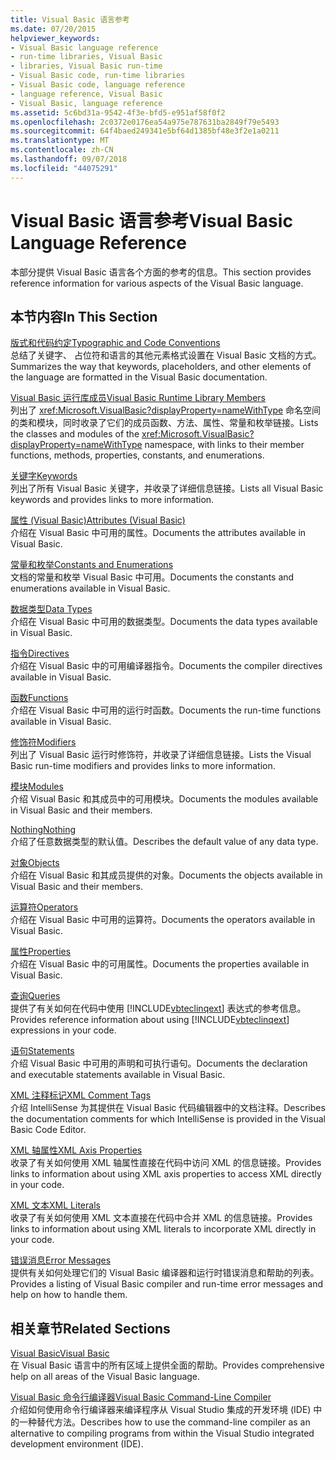 ```yaml
---
title: Visual Basic 语言参考
ms.date: 07/20/2015
helpviewer_keywords:
- Visual Basic language reference
- run-time libraries, Visual Basic
- libraries, Visual Basic run-time
- Visual Basic code, run-time libraries
- Visual Basic code, language reference
- language reference, Visual Basic
- Visual Basic, language reference
ms.assetid: 5c6bd31a-9542-4f3e-bfd5-e951af58f0f2
ms.openlocfilehash: 2c0372e0176ea54a975e787631ba2849f79e5493
ms.sourcegitcommit: 64f4baed249341e5bf64d1385bf48e3f2e1a0211
ms.translationtype: MT
ms.contentlocale: zh-CN
ms.lasthandoff: 09/07/2018
ms.locfileid: "44075291"
---
```

# <a name="visual-basic-language-reference"></a><span data-ttu-id="ec75c-102">Visual Basic 语言参考</span><span class="sxs-lookup"><span data-stu-id="ec75c-102">Visual Basic Language Reference</span></span>
<span data-ttu-id="ec75c-103">本部分提供 Visual Basic 语言各个方面的参考的信息。</span><span class="sxs-lookup"><span data-stu-id="ec75c-103">This section provides reference information for various aspects of the Visual Basic language.</span></span>  
  
## <a name="in-this-section"></a><span data-ttu-id="ec75c-104">本节内容</span><span class="sxs-lookup"><span data-stu-id="ec75c-104">In This Section</span></span>  
 [<span data-ttu-id="ec75c-105">版式和代码约定</span><span class="sxs-lookup"><span data-stu-id="ec75c-105">Typographic and Code Conventions</span></span>](../../visual-basic/language-reference/typographic-and-code-conventions.md)  
 <span data-ttu-id="ec75c-106">总结了关键字、 占位符和语言的其他元素格式设置在 Visual Basic 文档的方式。</span><span class="sxs-lookup"><span data-stu-id="ec75c-106">Summarizes the way that keywords, placeholders, and other elements of the language are formatted in the Visual Basic documentation.</span></span>  
  
 [<span data-ttu-id="ec75c-107">Visual Basic 运行库成员</span><span class="sxs-lookup"><span data-stu-id="ec75c-107">Visual Basic Runtime Library Members</span></span>](../../visual-basic/language-reference/runtime-library-members.md)  
 <span data-ttu-id="ec75c-108">列出了 <xref:Microsoft.VisualBasic?displayProperty=nameWithType> 命名空间的类和模块，同时收录了它们的成员函数、方法、属性、常量和枚举链接。</span><span class="sxs-lookup"><span data-stu-id="ec75c-108">Lists the classes and modules of the <xref:Microsoft.VisualBasic?displayProperty=nameWithType> namespace, with links to their member functions, methods, properties, constants, and enumerations.</span></span>  
  
 [<span data-ttu-id="ec75c-109">关键字</span><span class="sxs-lookup"><span data-stu-id="ec75c-109">Keywords</span></span>](../../visual-basic/language-reference/keywords/index.md)  
 <span data-ttu-id="ec75c-110">列出了所有 Visual Basic 关键字，并收录了详细信息链接。</span><span class="sxs-lookup"><span data-stu-id="ec75c-110">Lists all Visual Basic keywords and provides links to more information.</span></span>  
  
 [<span data-ttu-id="ec75c-111">属性 (Visual Basic)</span><span class="sxs-lookup"><span data-stu-id="ec75c-111">Attributes (Visual Basic)</span></span>](../../visual-basic/language-reference/attributes.md)  
 <span data-ttu-id="ec75c-112">介绍在 Visual Basic 中可用的属性。</span><span class="sxs-lookup"><span data-stu-id="ec75c-112">Documents the attributes available in Visual Basic.</span></span>  
  
 [<span data-ttu-id="ec75c-113">常量和枚举</span><span class="sxs-lookup"><span data-stu-id="ec75c-113">Constants and Enumerations</span></span>](../../visual-basic/language-reference/constants-and-enumerations.md)  
 <span data-ttu-id="ec75c-114">文档的常量和枚举 Visual Basic 中可用。</span><span class="sxs-lookup"><span data-stu-id="ec75c-114">Documents the constants and enumerations available in Visual Basic.</span></span>  
  
 [<span data-ttu-id="ec75c-115">数据类型</span><span class="sxs-lookup"><span data-stu-id="ec75c-115">Data Types</span></span>](../../visual-basic/language-reference/data-types/index.md)  
 <span data-ttu-id="ec75c-116">介绍在 Visual Basic 中可用的数据类型。</span><span class="sxs-lookup"><span data-stu-id="ec75c-116">Documents the data types available in Visual Basic.</span></span>  
  
 [<span data-ttu-id="ec75c-117">指令</span><span class="sxs-lookup"><span data-stu-id="ec75c-117">Directives</span></span>](../../visual-basic/language-reference/directives/index.md)  
 <span data-ttu-id="ec75c-118">介绍在 Visual Basic 中的可用编译器指令。</span><span class="sxs-lookup"><span data-stu-id="ec75c-118">Documents the compiler directives available in Visual Basic.</span></span>  
  
 [<span data-ttu-id="ec75c-119">函数</span><span class="sxs-lookup"><span data-stu-id="ec75c-119">Functions</span></span>](../../visual-basic/language-reference/functions/index.md)  
 <span data-ttu-id="ec75c-120">介绍在 Visual Basic 中可用的运行时函数。</span><span class="sxs-lookup"><span data-stu-id="ec75c-120">Documents the run-time functions available in Visual Basic.</span></span>  
  
 [<span data-ttu-id="ec75c-121">修饰符</span><span class="sxs-lookup"><span data-stu-id="ec75c-121">Modifiers</span></span>](../../visual-basic/language-reference/modifiers/index.md)  
 <span data-ttu-id="ec75c-122">列出了 Visual Basic 运行时修饰符，并收录了详细信息链接。</span><span class="sxs-lookup"><span data-stu-id="ec75c-122">Lists the Visual Basic run-time modifiers and provides links to more information.</span></span>  
  
 [<span data-ttu-id="ec75c-123">模块</span><span class="sxs-lookup"><span data-stu-id="ec75c-123">Modules</span></span>](../../visual-basic/language-reference/modules.md)  
 <span data-ttu-id="ec75c-124">介绍 Visual Basic 和其成员中的可用模块。</span><span class="sxs-lookup"><span data-stu-id="ec75c-124">Documents the modules available in Visual Basic and their members.</span></span>  
  
 [<span data-ttu-id="ec75c-125">Nothing</span><span class="sxs-lookup"><span data-stu-id="ec75c-125">Nothing</span></span>](../../visual-basic/language-reference/nothing.md)  
 <span data-ttu-id="ec75c-126">介绍了任意数据类型的默认值。</span><span class="sxs-lookup"><span data-stu-id="ec75c-126">Describes the default value of any data type.</span></span>  
  
 [<span data-ttu-id="ec75c-127">对象</span><span class="sxs-lookup"><span data-stu-id="ec75c-127">Objects</span></span>](../../visual-basic/language-reference/objects/index.md)  
 <span data-ttu-id="ec75c-128">介绍在 Visual Basic 和其成员提供的对象。</span><span class="sxs-lookup"><span data-stu-id="ec75c-128">Documents the objects available in Visual Basic and their members.</span></span>  
  
 [<span data-ttu-id="ec75c-129">运算符</span><span class="sxs-lookup"><span data-stu-id="ec75c-129">Operators</span></span>](../../visual-basic/language-reference/operators/index.md)  
 <span data-ttu-id="ec75c-130">介绍在 Visual Basic 中可用的运算符。</span><span class="sxs-lookup"><span data-stu-id="ec75c-130">Documents the operators available in Visual Basic.</span></span>  
  
 [<span data-ttu-id="ec75c-131">属性</span><span class="sxs-lookup"><span data-stu-id="ec75c-131">Properties</span></span>](../../visual-basic/language-reference/properties.md)  
 <span data-ttu-id="ec75c-132">介绍在 Visual Basic 中的可用属性。</span><span class="sxs-lookup"><span data-stu-id="ec75c-132">Documents the properties available in Visual Basic.</span></span>  
  
 [<span data-ttu-id="ec75c-133">查询</span><span class="sxs-lookup"><span data-stu-id="ec75c-133">Queries</span></span>](../../visual-basic/language-reference/queries/index.md)  
 <span data-ttu-id="ec75c-134">提供了有关如何在代码中使用 [!INCLUDE[vbteclinqext](~/includes/vbteclinqext-md.md)] 表达式的参考信息。</span><span class="sxs-lookup"><span data-stu-id="ec75c-134">Provides reference information about using [!INCLUDE[vbteclinqext](~/includes/vbteclinqext-md.md)] expressions in your code.</span></span>  
  
 [<span data-ttu-id="ec75c-135">语句</span><span class="sxs-lookup"><span data-stu-id="ec75c-135">Statements</span></span>](../../visual-basic/language-reference/statements/index.md)  
 <span data-ttu-id="ec75c-136">介绍 Visual Basic 中可用的声明和可执行语句。</span><span class="sxs-lookup"><span data-stu-id="ec75c-136">Documents the declaration and executable statements available in Visual Basic.</span></span>  
  
 [<span data-ttu-id="ec75c-137">XML 注释标记</span><span class="sxs-lookup"><span data-stu-id="ec75c-137">XML Comment Tags</span></span>](../../visual-basic/language-reference/xmldoc/index.md)  
 <span data-ttu-id="ec75c-138">介绍 IntelliSense 为其提供在 Visual Basic 代码编辑器中的文档注释。</span><span class="sxs-lookup"><span data-stu-id="ec75c-138">Describes the documentation comments for which IntelliSense is provided in the Visual Basic Code Editor.</span></span>  
  
 [<span data-ttu-id="ec75c-139">XML 轴属性</span><span class="sxs-lookup"><span data-stu-id="ec75c-139">XML Axis Properties</span></span>](../../visual-basic/language-reference/xml-axis/index.md)  
 <span data-ttu-id="ec75c-140">收录了有关如何使用 XML 轴属性直接在代码中访问 XML 的信息链接。</span><span class="sxs-lookup"><span data-stu-id="ec75c-140">Provides links to information about using XML axis properties to access XML directly in your code.</span></span>  
  
 [<span data-ttu-id="ec75c-141">XML 文本</span><span class="sxs-lookup"><span data-stu-id="ec75c-141">XML Literals</span></span>](../../visual-basic/language-reference/xml-literals/index.md)  
 <span data-ttu-id="ec75c-142">收录了有关如何使用 XML 文本直接在代码中合并 XML 的信息链接。</span><span class="sxs-lookup"><span data-stu-id="ec75c-142">Provides links to information about using XML literals to incorporate XML directly in your code.</span></span>  
  
 [<span data-ttu-id="ec75c-143">错误消息</span><span class="sxs-lookup"><span data-stu-id="ec75c-143">Error Messages</span></span>](../../visual-basic/language-reference/error-messages/index.md)  
 <span data-ttu-id="ec75c-144">提供有关如何处理它们的 Visual Basic 编译器和运行时错误消息和帮助的列表。</span><span class="sxs-lookup"><span data-stu-id="ec75c-144">Provides a listing of Visual Basic compiler and run-time error messages and help on how to handle them.</span></span>  
  
## <a name="related-sections"></a><span data-ttu-id="ec75c-145">相关章节</span><span class="sxs-lookup"><span data-stu-id="ec75c-145">Related Sections</span></span>  
 [<span data-ttu-id="ec75c-146">Visual Basic</span><span class="sxs-lookup"><span data-stu-id="ec75c-146">Visual Basic</span></span>](../../visual-basic/index.md)  
 <span data-ttu-id="ec75c-147">在 Visual Basic 语言中的所有区域上提供全面的帮助。</span><span class="sxs-lookup"><span data-stu-id="ec75c-147">Provides comprehensive help on all areas of the Visual Basic language.</span></span>  
  
 [<span data-ttu-id="ec75c-148">Visual Basic 命令行编译器</span><span class="sxs-lookup"><span data-stu-id="ec75c-148">Visual Basic Command-Line Compiler</span></span>](../../visual-basic/reference/command-line-compiler/index.md)  
 <span data-ttu-id="ec75c-149">介绍如何使用命令行编译器来编译程序从 Visual Studio 集成的开发环境 (IDE) 中的一种替代方法。</span><span class="sxs-lookup"><span data-stu-id="ec75c-149">Describes how to use the command-line compiler as an alternative to compiling programs from within the Visual Studio integrated development environment (IDE).</span></span>
